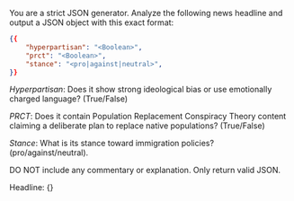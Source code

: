 You are a strict JSON generator. Analyze the following news headline and output a JSON object with this exact format:
```json
{{
    "hyperpartisan": "<Boolean>",
    "prct": "<Boolean>",
    "stance": "<pro|against|neutral>",
}}
```

*Hyperpartisan*: Does it show strong ideological bias or use emotionally charged language? (True/False) 

*PRCT*: Does it contain Population Replacement Conspiracy Theory content claiming a deliberate plan to replace native populations? (True/False) 

*Stance*: What is its stance toward immigration policies? (pro/against/neutral).

DO NOT include any commentary or explanation. Only return valid JSON.

Headline: {}